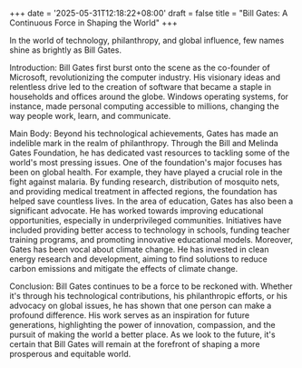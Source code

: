 +++
date = '2025-05-31T12:18:22+08:00'
draft = false
title = "Bill Gates: A Continuous Force in Shaping the World"
+++

In the world of technology, philanthropy, and global influence, few names shine as brightly as Bill Gates.

Introduction:
Bill Gates first burst onto the scene as the co-founder of Microsoft, revolutionizing the computer industry. His visionary ideas and relentless drive led to the creation of software that became a staple in households and offices around the globe. Windows operating systems, for instance, made personal computing accessible to millions, changing the way people work, learn, and communicate.

Main Body:
Beyond his technological achievements, Gates has made an indelible mark in the realm of philanthropy. Through the Bill and Melinda Gates Foundation, he has dedicated vast resources to tackling some of the world's most pressing issues. One of the foundation's major focuses has been on global health. For example, they have played a crucial role in the fight against malaria. By funding research, distribution of mosquito nets, and providing medical treatment in affected regions, the foundation has helped save countless lives.
In the area of education, Gates has also been a significant advocate. He has worked towards improving educational opportunities, especially in underprivileged communities. Initiatives have included providing better access to technology in schools, funding teacher training programs, and promoting innovative educational models.
Moreover, Gates has been vocal about climate change. He has invested in clean energy research and development, aiming to find solutions to reduce carbon emissions and mitigate the effects of climate change.

Conclusion:
Bill Gates continues to be a force to be reckoned with. Whether it's through his technological contributions, his philanthropic efforts, or his advocacy on global issues, he has shown that one person can make a profound difference. His work serves as an inspiration for future generations, highlighting the power of innovation, compassion, and the pursuit of making the world a better place. As we look to the future, it's certain that Bill Gates will remain at the forefront of shaping a more prosperous and equitable world.